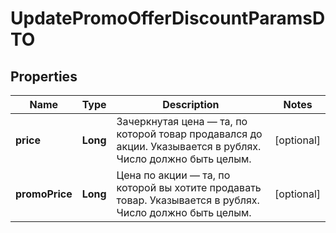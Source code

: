

# UpdatePromoOfferDiscountParamsDTO

## Properties

Name | Type | Description | Notes
------------ | ------------- | ------------- | -------------
**price** | **Long** | Зачеркнутая цена — та, по которой товар продавался до акции.  Указывается в рублях.  Число должно быть целым.  |  [optional]
**promoPrice** | **Long** | Цена по акции — та, по которой вы хотите продавать товар.  Указывается в рублях.  Число должно быть целым.  |  [optional]




